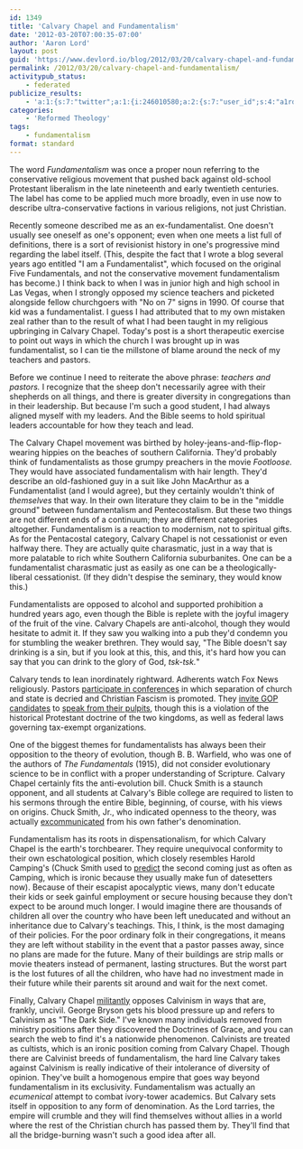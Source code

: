 ```yaml
---
id: 1349
title: 'Calvary Chapel and Fundamentalism'
date: '2012-03-20T07:00:35-07:00'
author: 'Aaron Lord'
layout: post
guid: 'https://www.devlord.io/blog/2012/03/20/calvary-chapel-and-fundamentalism/'
permalink: /2012/03/20/calvary-chapel-and-fundamentalism/
activitypub_status:
    - federated
publicize_results:
    - 'a:1:{s:7:"twitter";a:1:{i:246010580;a:2:{s:7:"user_id";s:4:"a1rd";s:7:"post_id";s:18:"182121369922846721";}}}'
categories:
    - 'Reformed Theology'
tags:
    - fundamentalism
format: standard
---
```


<p>The word <em>Fundamentalism</em> was once a proper noun referring to the conservative religious movement that pushed back against old-school Protestant liberalism in the late nineteenth and early twentieth centuries. The label has come to be applied much more broadly, even in use now to describe ultra-conservative factions in various religions, not just Christian.</p><p>Recently someone described me as an ex-fundamentalist. One doesn't usually see oneself as one's opponent; even when one meets a list full of definitions, there is a sort of revisionist history in one's progressive mind regarding the label itself. (This, despite the fact that I wrote a blog several years ago entitled &quot;I am a Fundamentalist&quot;, which focused on the original Five Fundamentals, and not the conservative movement fundamentalism has become.) I think back to when I was in junior high and high school in Las Vegas, when I strongly opposed my science teachers and picketed alongside fellow churchgoers with &quot;No on 7&quot; signs in 1990. Of course that kid was a fundamentalist. I guess I had attributed that to my own mistaken zeal rather than to the result of what I had been taught in my religious upbringing in Calvary Chapel. Today's post is a short therapeutic exercise to point out ways in which the church I was brought up in was fundamentalist, so I can tie the millstone of blame around the neck of my teachers and pastors.</p><p>Before we continue I need to reiterate the above phrase: <em>teachers and pastors.</em> I recognize that the sheep don't necessarily agree with their shepherds on all things, and there is greater diversity in congregations than in their leadership. But because I'm such a good student, I had always aligned myself with my leaders. And the Bible seems to hold spiritual leaders accountable for how they teach and lead.</p><p>The Calvary Chapel movement was birthed by holey-jeans-and-flip-flop-wearing hippies on the beaches of southern California. They'd probably think of fundamentalists as those grumpy preachers in the movie <em>Footloose.</em> They would have associated fundamentalism with hair length. They'd describe an old-fashioned guy in a suit like John MacArthur as a Fundamentalist (and I would agree), but they certainly wouldn't think of <em>themselves</em> that way. In their own literature they claim to be in the &quot;middle ground&quot; between fundamentalism and Pentecostalism. But these two things are not different ends of a continuum; they are different categories altogether. Fundamentalism is a reaction to modernism, not to spiritual gifts. As for the Pentacostal category, Calvary Chapel is not cessationist or even halfway there. They are actually quite charasmatic, just in a way that is more palatable to rich white Southern California suburbanites. One can be a fundamentalist charasmatic just as easily as one can be a theologically-liberal cessationist. (If they didn't despise the seminary, they would know this.)</p><p>Fundamentalists are opposed to alcohol and supported prohibition a hundred years ago, even though the Bible is replete with the joyful imagery of the fruit of the vine. Calvary Chapels are anti-alcohol, though they would hesitate to admit it. If they saw you walking into a pub they'd condemn you for stumbling the weaker brethren. They would say, &quot;The Bible doesn't say drinking is a sin, but if you look at this, this, and this, it's hard how you can say that you can drink to the glory of God, <em>tsk-tsk.</em>&quot;</p><p>Calvary tends to lean inordinately rightward. Adherents watch Fox News religiously. Pastors <a href="http://www.rediscovergodinamerica.com/promote.htm">participate in conferences</a> in which separation of church and state is decried and Christian Fascism is promoted. They <a href="http://www.rawstory.com/rs/2012/02/14/santorum-lgbt-equality-waters-down-marriage/">invite GOP candidates</a> to <a href="http://election2012coverage.com/2011/09/republican-primary-candidate-newt-gingrich-addresses-calvary-chapel-in-newbury/">speak from their pulpits</a>, though this is a violation of the historical Protestant doctrine of the two kingdoms, as well as federal laws governing tax-exempt organizations.</p><p>One of the biggest themes for fundamentalists has always been their opposition to the theory of evolution, though B. B. Warfield, who was one of the authors of <em>The Fundamentals</em> (1915), did not consider evolutionary science to be in conflict with a proper understanding of Scripture. Calvary Chapel certainly fits the anti-evolution bill. Chuck Smith is a staunch opponent, and all students at Calvary's Bible college are required to listen to his sermons through the entire Bible, beginning, of course, with his views on origins. Chuck Smith, Jr., who indicated openness to the theory, was actually <a href="http://articles.latimes.com/print/2006/sep/02/local/me-smiths2">excommunicated</a> from his own father's denomination.</p><p>Fundamentalism has its roots in dispensationalism, for which Calvary Chapel is the earth's torchbearer. They require unequivocal conformity to their own eschatological position, which closely resembles Harold Camping's (Chuck Smith used to <a href="http://americanvision.org/4545/before-harold-camping-there-was-chuck-smith/">predict</a> the second coming just as often as Camping, which is ironic because they usually make fun of datesetters now). Because of their escapist apocalyptic views, many don't educate their kids or seek gainful employment or secure housing because they don't expect to be around much longer. I would imagine there are thousands of children all over the country who have been left uneducated and without an inheritance due to Calvary's teachings. This, I think, is the most damaging of their policies. For the poor ordinary folk in their congregations, it means they are left without stability in the event that a pastor passes away, since no plans are made for the future. Many of their buildings are strip malls or movie theaters instead of permanent, lasting structures. But the worst part is the lost futures of all the children, who have had no investment made in their future while their parents sit around and wait for the next comet.</p><p>Finally, Calvary Chapel <a href="http://www.amazon.com/Dark-Side-Calvinism-Calvinist-System/dp/1931667888">militantly</a> opposes Calvinism in ways that are, frankly, uncivil. George Bryson gets his blood pressure up and refers to Calvinism as &quot;The Dark Side.&quot; I've known many individuals removed from ministry positions after they discovered the Doctrines of Grace, and you can search the web to find it's a nationwide phenomenon. Calvinists are treated as cultists, which is an ironic position coming from Calvary Chapel. Though there are Calvinist breeds of fundamentalism, the hard line Calvary takes against Calvinism is really indicative of their intolerance of diversity of opinion. They've
built a homogenous empire that goes way beyond fundamentalism in its exclusivity. Fundamentalism was actually an <em>ecumenical</em> attempt to combat ivory-tower academics. But Calvary sets itself in opposition to any form of denomination. As the Lord tarries, the empire will crumble and they will find themselves without allies in a world where the rest of the Christian church has passed them by. They'll find that all the bridge-burning wasn't such a good idea after all.</p>